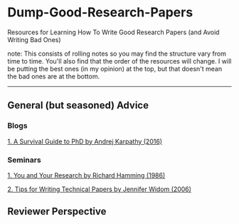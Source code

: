# Dump-Good-Research-Papers
Resources for Learning How To Write Good Research Papers (and Avoid Writing Bad Ones)

note: This consists of rolling notes so you may find the structure vary from time to time. 
You'll also find that the order of the resources will change. I will be putting the best ones (in my opinion) at the top, but that doesn't mean the bad ones are at the bottom. 


-----
## General (but seasoned) Advice
<h3 id="blog01">Blogs</h3>

[1. A Survival Guide to PhD by Andrej Karpathy (2016)](http://karpathy.github.io/2016/09/07/phd/)

<h3 id="seminar02">Seminars</h3>

[1.  You and Your Research by Richard Hamming (1986)](https://www.cs.virginia.edu/~robins/YouAndYourResearch.html) 

[2. Tips for Writing Technical Papers by Jennifer Widom (2006)](https://cs.stanford.edu/people/widom/paper-writing.html)


## Reviewer Perspective

